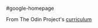 #google-homepage

From The Odin Project's [curriculum](http://www.theodinproject.com/courses/web-development-101/lessons/html-css)
